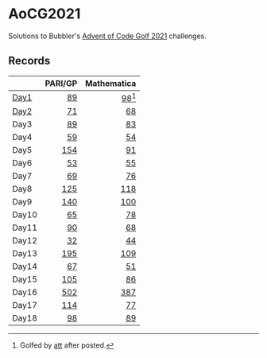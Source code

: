 # AoCG2021

Solutions to Bubbler's [Advent of Code Golf 2021] challenges.

## Records

|        |                 PARI/GP |                   Mathematica |
| :----- | ----------------------: | ----------------------------: |
| [Day1] |   [89](Day1/pari-gp.md) | [98](Day1/mathematica.md)[^1] |
| [Day2] |   [71](Day2/pari-gp.md) |     [68](Day2/mathematica.md) |
| Day3   |   [89](Day3/pari-gp.md) |     [83](Day3/mathematica.md) |
| Day4   |   [59](Day4/pari-gp.md) |     [54](Day4/mathematica.md) |
| Day5   |  [154](Day5/pari-gp.md) |     [91](Day5/mathematica.md) |
| Day6   |   [53](Day6/pari-gp.md) |     [55](Day6/mathematica.md) |
| Day7   |   [69](Day7/pari-gp.md) |     [76](Day7/mathematica.md) |
| Day8   |  [125](Day8/pari-gp.md) |    [118](Day8/mathematica.md) |
| Day9   |  [140](Day9/pari-gp.md) |    [100](Day9/mathematica.md) |
| Day10  |  [65](Day10/pari-gp.md) |    [78](Day10/mathematica.md) |
| Day11  |  [90](Day11/pari-gp.md) |    [68](Day11/mathematica.md) |
| Day12  |  [32](Day12/pari-gp.md) |    [44](Day12/mathematica.md) |
| Day13  | [195](Day13/pari-gp.md) |   [109](Day13/mathematica.md) |
| Day14  |  [67](Day14/pari-gp.md) |    [51](Day14/mathematica.md) |
| Day15  | [105](Day15/pari-gp.md) |    [86](Day15/mathematica.md) |
| Day16  | [502](Day16/pari-gp.md) |   [387](Day16/mathematica.md) |
| Day17  | [114](Day17/pari-gp.md) |    [77](Day17/mathematica.md) |
| Day18  |  [98](Day18/pari-gp.md) |    [89](Day18/mathematica.md) |

[^1]: Golfed by [att] after posted.

[Advent of Code Golf 2021]: https://codegolf.meta.stackexchange.com/questions/24068/announcing-advent-of-code-golf-2021-event-challenge-sandbox
[att]: https://codegolf.stackexchange.com/users/81203/att
[Day1]: https://codegolf.stackexchange.com/q/237856/9288
[Day2]: https://codegolf.stackexchange.com/q/237920/9288